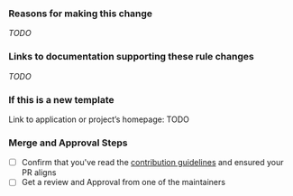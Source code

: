 ### Reasons for making this change

_TODO_
<!---
Please provide some background for this change.
--->

### Links to documentation supporting these rule changes

_TODO_

<!---
Link to the project docs, any existing .gitignore files that project may have in it's own repo, etc
--->

### If this is a new template

Link to application or project’s homepage: TODO

### Merge and Approval Steps
- [ ] Confirm that you've read the [contribution guidelines](https://github.com/github/gitignore/tree/main?tab=readme-ov-file#contributing-guidelines) and ensured your PR aligns
- [ ] Get a review and Approval from one of the maintainers
